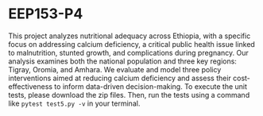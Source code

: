 # EEP153-P4
This project analyzes nutritional adequacy across Ethiopia, with a specific focus on addressing calcium deficiency, a critical public health issue linked to malnutrition, stunted growth, and complications during pregnancy. Our analysis examines both the national population and three key regions: Tigray, Oromia, and Amhara. We evaluate and model three policy interventions aimed at reducing calcium deficiency and assess their cost-effectiveness to inform data-driven decision-making. 
To execute the unit tests, please download the zip files. Then, run the tests using a command like `pytest test5.py -v` in your terminal.
